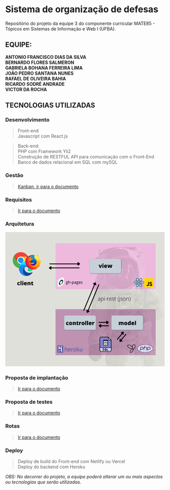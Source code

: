 # Sistema de organização de defesas
Repositório do projeto da equipe 3 do componente curricular MATE85 - Tópicos em Sistemas de Informação e Web I (UFBA).

## EQUIPE:

**ANTONIO FRANCISCO DIAS DA SILVA**<br>
**BERNARDO FLORES SALMERON**<br>
**GABRIELA BOHANA FERREIRA LIMA**<br>
**JOÃO PEDRO SANTANA NUNES**<br>
**RAFAEL DE OLIVEIRA BAHIA**<br>
**RICARDO SODRÉ ANDRADE**<br>
**VICTOR DA ROCHA**<br>


## TECNOLOGIAS UTILIZADAS

### Desenvolvimento

> Front-end <br>
> Javascript com React.js 

> Back-end: <br>
> PHP com Framework Yii2 <br>
> Construção de RESTFUL API para comunicação com o Front-End
> Banco de dados relacional em SQL com mySQL 

### Gestão

> [Kanban, ir para o documento](https://github.com/tsiw1g3/organizacao-de-defesas/projects/1)

### Requisitos

> [Ir para o documento](/Requisitos.md)

### Arquitetura

![Architecture](arquitetura.png)

### Proposta de implantação

> [Ir para o documento](https://docs.google.com/document/d/1AEIiL_KXmEXYqtr_rjcu3SzjjS66QnTfeDhzjwOUw-s/edit?usp=sharing)

### Proposta de testes
> [Ir para o documento](https://docs.google.com/document/d/1D7JjkZk1eRJPTym_9cMlOI_EFVOQ1neI3us96DuWGbk/edit)

### Rotas 
> [Ir para o documento](https://docs.google.com/document/d/1o0kpT5MFI9o9xPC6fqU_LS-DvPXFcG9tfBbuJdw3OOk/edit?usp=sharing)

### Deploy

> Deploy de build do Front-end com Netlify ou Vercel <br>
> Deploy do backend com Heroku




*OBS: No decorrer do projeto, a equipe poderá alterar um ou mais aspectos ou tecnologias que serão utilizadas.*
